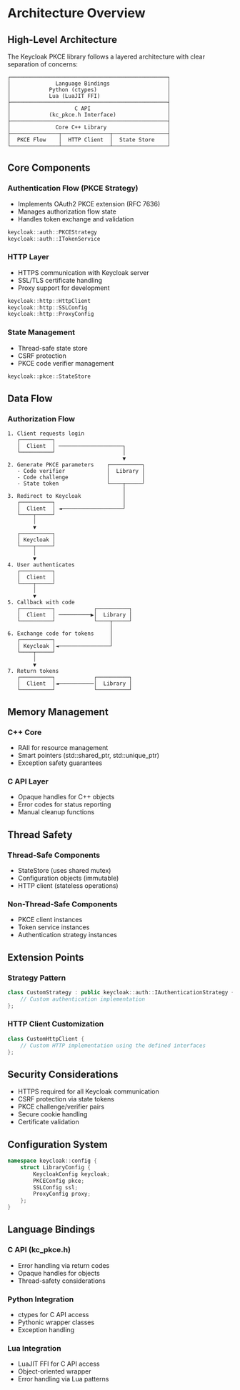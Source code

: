 # Architecture Overview

## High-Level Architecture

The Keycloak PKCE library follows a layered architecture with clear separation of concerns:

```plaintext
┌─────────────────────────────────────────────────┐
│              Language Bindings                  │
│            Python (ctypes)                      │
│            Lua (LuaJIT FFI)                     │
├─────────────────────────────────────────────────┤
│                    C API                        │
│            (kc_pkce.h Interface)                │
├─────────────────────────────────────────────────┤
│              Core C++ Library                   │
├───────────────┬───────────────┬─────────────────┤
│  PKCE Flow    │  HTTP Client  │  State Store    │
└───────────────┴───────────────┴─────────────────┘
```

## Core Components

### Authentication Flow (PKCE Strategy)
- Implements OAuth2 PKCE extension (RFC 7636)
- Manages authorization flow state
- Handles token exchange and validation
```cpp
keycloak::auth::PKCEStrategy
keycloak::auth::ITokenService
```

### HTTP Layer
- HTTPS communication with Keycloak server
- SSL/TLS certificate handling
- Proxy support for development
```cpp
keycloak::http::HttpClient
keycloak::http::SSLConfig
keycloak::http::ProxyConfig
```

### State Management
- Thread-safe state store
- CSRF protection
- PKCE code verifier management
```cpp
keycloak::pkce::StateStore
```

## Data Flow

### Authorization Flow
```plaintext
1. Client requests login
   ┌──────────┐
   │  Client  │ ────────────────────┐
   └──────────┘                     │
                                    ▼
2. Generate PKCE parameters    ┌──────────┐
   - Code verifier             │  Library │
   - Code challenge            │          │
   - State token               └────┬─────┘
                                    │
3. Redirect to Keycloak             │
   ┌──────────┐                     │
   │  Client  │ ◄───────────────────┘
   └────┬─────┘
        │
        ▼
   ┌──────────┐
   │ Keycloak │
   └────┬─────┘
        │
        ▼
4. User authenticates
   ┌──────────┐
   │  Client  │ 
   └────┬─────┘
        │
        ▼
5. Callback with code           
   ┌──────────┐            ┌──────────┐
   │  Client  │ ──────────▶│  Library │
   └──────────┘            └────┬─────┘
                                │
6. Exchange code for tokens     │
   ┌──────────┐                 │
   │ Keycloak │◄────────────────┘
   └────┬─────┘
        │
        ▼
7. Return tokens
   ┌──────────┐            ┌──────────┐
   │  Client  │◄───────────│  Library │
   └──────────┘            └──────────┘
```

## Memory Management

### C++ Core
- RAII for resource management
- Smart pointers (std::shared_ptr, std::unique_ptr)
- Exception safety guarantees

### C API Layer
- Opaque handles for C++ objects
- Error codes for status reporting
- Manual cleanup functions

## Thread Safety

### Thread-Safe Components
- StateStore (uses shared mutex)
- Configuration objects (immutable)
- HTTP client (stateless operations)

### Non-Thread-Safe Components
- PKCE client instances
- Token service instances
- Authentication strategy instances

## Extension Points

### Strategy Pattern
```cpp
class CustomStrategy : public keycloak::auth::IAuthenticationStrategy {
    // Custom authentication implementation
};
```

### HTTP Client Customization
```cpp
class CustomHttpClient {
    // Custom HTTP implementation using the defined interfaces
};
```

## Security Considerations

- HTTPS required for all Keycloak communication
- CSRF protection via state tokens
- PKCE challenge/verifier pairs
- Secure cookie handling
- Certificate validation

## Configuration System

```cpp
namespace keycloak::config {
    struct LibraryConfig {
        KeycloakConfig keycloak;
        PKCEConfig pkce;
        SSLConfig ssl;
        ProxyConfig proxy;
    };
}
```

## Language Bindings

### C API (kc_pkce.h)
- Error handling via return codes
- Opaque handles for objects
- Thread-safety considerations

### Python Integration
- ctypes for C API access
- Pythonic wrapper classes
- Exception handling

### Lua Integration
- LuaJIT FFI for C API access
- Object-oriented wrapper
- Error handling via Lua patterns
